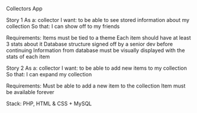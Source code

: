 Collectors App

Story 1
As a: collector
I want: to be able to see stored information about my collection
So that: I can show off to my friends

Requirements:
Items must be tied to a theme
Each item should have at least 3 stats about it
Database structure signed off by a senior dev before continuing
Information from database must be visually displayed with the stats of each item

Story 2
As a: collector
I want: to be able to add new items to my collection
So that: I can expand my collection

Requirements:
Must be able to add a new item to the collection
Item must be available forever

Stack: PHP, HTML & CSS + MySQL
